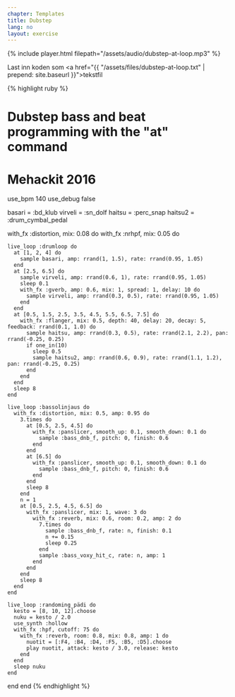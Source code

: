 ```yaml
---
chapter: Templates
title: Dubstep
lang: no
layout: exercise
---
```


{% include player.html filepath="/assets/audio/dubstep-at-loop.mp3" %}

Last inn koden som <a href="{{ "/assets/files/dubstep-at-loop.txt" | prepend: site.baseurl }}">tekstfil</a>

{% highlight ruby %}
# Dubstep bass and beat programming with the "at" command 
# Mehackit 2016

use_bpm 140
use_debug false

basari = :bd_klub
virveli = :sn_dolf
haitsu = :perc_snap
haitsu2 = :drum_cymbal_pedal

with_fx :distortion, mix: 0.08 do
  with_fx :nrhpf, mix: 0.05 do

    live_loop :drumloop do
      at [1, 2, 4] do
        sample basari, amp: rrand(1, 1.5), rate: rrand(0.95, 1.05)
      end
      at [2.5, 6.5] do
        sample virveli, amp: rrand(0.6, 1), rate: rrand(0.95, 1.05)
        sleep 0.1
        with_fx :gverb, amp: 0.6, mix: 1, spread: 1, delay: 10 do
          sample virveli, amp: rrand(0.3, 0.5), rate: rrand(0.95, 1.05)
        end
      end
      at [0.5, 1.5, 2.5, 3.5, 4.5, 5.5, 6.5, 7.5] do
        with_fx :flanger, mix: 0.5, depth: 40, delay: 20, decay: 5, feedback: rrand(0.1, 1.0) do
          sample haitsu, amp: rrand(0.3, 0.5), rate: rrand(2.1, 2.2), pan: rrand(-0.25, 0.25)
          if one_in(10)
            sleep 0.5
            sample haitsu2, amp: rrand(0.6, 0.9), rate: rrand(1.1, 1.2), pan: rrand(-0.25, 0.25)
          end
        end
      end
      sleep 8
    end

    live_loop :bassolinjaus do
      with_fx :distortion, mix: 0.5, amp: 0.95 do
        3.times do
          at [0.5, 2.5, 4.5] do
            with_fx :panslicer, smooth_up: 0.1, smooth_down: 0.1 do
              sample :bass_dnb_f, pitch: 0, finish: 0.6
            end
          end
          at [6.5] do
            with_fx :panslicer, smooth_up: 0.1, smooth_down: 0.1 do
              sample :bass_dnb_f, pitch: 0, finish: 0.6
            end
          end
          sleep 8
        end
        n = 1
        at [0.5, 2.5, 4.5, 6.5] do
          with_fx :panslicer, mix: 1, wave: 3 do
            with_fx :reverb, mix: 0.6, room: 0.2, amp: 2 do
              7.times do
                sample :bass_dnb_f, rate: n, finish: 0.1
                n += 0.15
                sleep 0.25
              end
              sample :bass_voxy_hit_c, rate: n, amp: 1
            end
          end
        end
        sleep 8
      end
    end

    live_loop :randoming_pädi do
      kesto = [8, 10, 12].choose
      nuku = kesto / 2.0
      use_synth :hollow
      with_fx :hpf, cutoff: 75 do
        with_fx :reverb, room: 0.8, mix: 0.8, amp: 1 do
          nuotit = [:F4, :B4, :D4, :F5, :B5, :D5].choose
          play nuotit, attack: kesto / 3.0, release: kesto
        end
      end
      sleep nuku
    end

  end
end
{% endhighlight %}